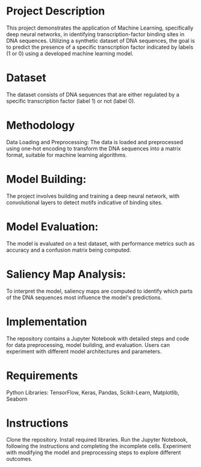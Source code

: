 # Project Description
This project demonstrates the application of Machine Learning, specifically deep neural networks, in identifying transcription-factor binding sites in DNA sequences. Utilizing a synthetic dataset of DNA sequences, the goal is to predict the presence of a specific transcription factor indicated by labels (1 or 0) using a developed machine learning model.

# Dataset
The dataset consists of DNA sequences that are either regulated by a specific transcription factor (label 1) or not (label 0).

# Methodology
Data Loading and Preprocessing: The data is loaded and preprocessed using one-hot encoding to transform the DNA sequences into a matrix format, suitable for machine learning algorithms.

# Model Building: 
The project involves building and training a deep neural network, with convolutional layers to detect motifs indicative of binding sites.

# Model Evaluation: 
The model is evaluated on a test dataset, with performance metrics such as accuracy and a confusion matrix being computed.

# Saliency Map Analysis: 
To interpret the model, saliency maps are computed to identify which parts of the DNA sequences most influence the model's predictions.

# Implementation
The repository contains a Jupyter Notebook with detailed steps and code for data preprocessing, model building, and evaluation. Users can experiment with different model architectures and parameters.

# Requirements
Python
Libraries: TensorFlow, Keras, Pandas, Scikit-Learn, Matplotlib, Seaborn
# Instructions
Clone the repository.
Install required libraries.
Run the Jupyter Notebook, following the instructions and completing the incomplete cells.
Experiment with modifying the model and preprocessing steps to explore different outcomes.
